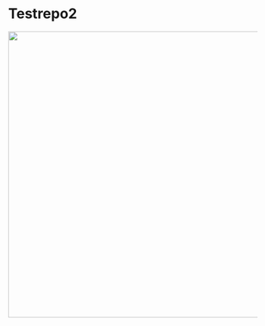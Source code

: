 # Testrepo2
<center><img  src="https://i.imgur.com/r61OiZH.gif" width="980" height="580" class="center" /></center>
